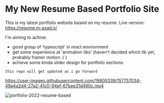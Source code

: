 # My New Resume Based Portfolio Site

This is my latest portfolio website based on my resume.
Live version: https://resume.m-azad.ir/

I'm aiming to achive:

- good grasp of 'typescript' in react environment
- get some experience at 'animation libs' (haven't decided which lib yet, probably framer motion :/ )
- achieve some kinda slider design for portfolio sections

`this repo will get updated as i go forward`

https://user-images.githubusercontent.com/19800339/157757034-49a4a2d4-27a2-41c0-94ef-67bee31d490c.mp4

![portfolio-2022-resume-based](https://user-images.githubusercontent.com/19800339/157063206-dba79422-50d9-4daf-be69-c82fc3b7d340.png)




